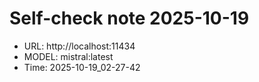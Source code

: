 # Self-check note 2025-10-19

- URL: http://localhost:11434
- MODEL: mistral:latest
- Time: 2025-10-19_02-27-42
